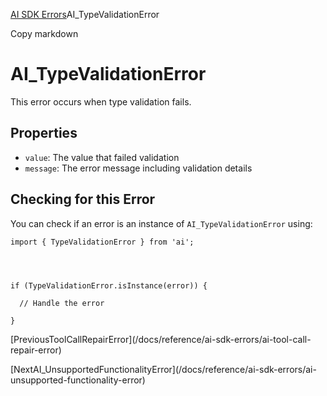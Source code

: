 [AI SDK Errors](/docs/reference/ai-sdk-errors)AI_TypeValidationError

Copy markdown

# AI_TypeValidationError

This error occurs when type validation fails.

## Properties

  * `value`: The value that failed validation
  * `message`: The error message including validation details

## Checking for this Error

You can check if an error is an instance of `AI_TypeValidationError` using:

    
    
    import { TypeValidationError } from 'ai';
    
    
    
    
    if (TypeValidationError.isInstance(error)) {
    
      // Handle the error
    
    }

[PreviousToolCallRepairError](/docs/reference/ai-sdk-errors/ai-tool-call-
repair-error)

[NextAI_UnsupportedFunctionalityError](/docs/reference/ai-sdk-errors/ai-
unsupported-functionality-error)

